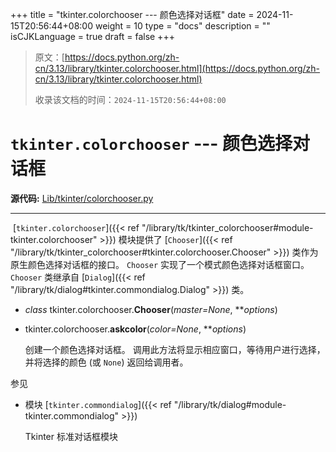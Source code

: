 +++
title = "tkinter.colorchooser --- 颜色选择对话框"
date = 2024-11-15T20:56:44+08:00
weight = 10
type = "docs"
description = ""
isCJKLanguage = true
draft = false
+++

> 原文：[https://docs.python.org/zh-cn/3.13/library/tkinter.colorchooser.html](https://docs.python.org/zh-cn/3.13/library/tkinter.colorchooser.html)
>
> 收录该文档的时间：`2024-11-15T20:56:44+08:00`

# `tkinter.colorchooser` --- 颜色选择对话框

**源代码:** [Lib/tkinter/colorchooser.py](https://github.com/python/cpython/tree/3.13/Lib/tkinter/colorchooser.py)

------

​	[`tkinter.colorchooser`]({{< ref "/library/tk/tkinter_colorchooser#module-tkinter.colorchooser" >}}) 模块提供了 [`Chooser`]({{< ref "/library/tk/tkinter_colorchooser#tkinter.colorchooser.Chooser" >}}) 类作为原生颜色选择对话框的接口。 `Chooser` 实现了一个模式颜色选择对话框窗口。 `Chooser` 类继承自 [`Dialog`]({{< ref "/library/tk/dialog#tkinter.commondialog.Dialog" >}}) 类。

- *class* tkinter.colorchooser.**Chooser**(*master=None*, ***options*)

  

- tkinter.colorchooser.**askcolor**(*color=None*, ***options*)

  创建一个颜色选择对话框。 调用此方法将显示相应窗口，等待用户进行选择，并将选择的颜色 (或 `None`) 返回给调用者。

参见

- 模块 [`tkinter.commondialog`]({{< ref "/library/tk/dialog#module-tkinter.commondialog" >}})

  Tkinter 标准对话框模块
